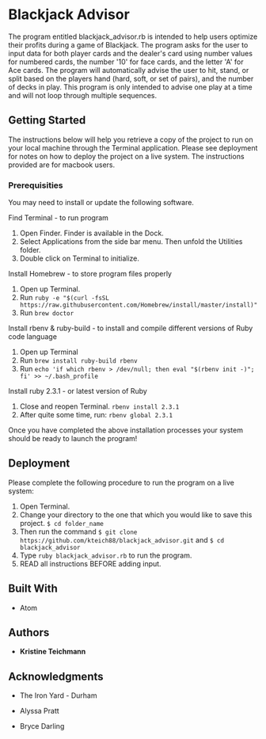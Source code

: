 # Blackjack Advisor

The program entitled blackjack_advisor.rb is intended to help users optimize their profits during a game of Blackjack.  The program asks for the user to input data for both player cards and the dealer's card using number values for numbered cards, the number '10' for face cards, and the letter 'A' for Ace cards.  The program will automatically advise the user to hit, stand, or split based on the players hand (hard, soft, or set of pairs), and the number of decks in play. This program is only intended to advise one play at a time and will not loop through multiple sequences.

## Getting Started

The instructions below will help you retrieve a copy of the project to run on your local machine through the Terminal application. Please see deployment for notes on how to deploy the project on a live system.  The instructions provided are for macbook users.

### Prerequisities

You may need to install or update the following software.

Find Terminal - to run program
  1. Open Finder. Finder is available in the Dock.
  2. Select Applications from the side bar menu.  Then unfold the Utilities folder.
  3. Double click on Terminal to initialize.

Install Homebrew - to store program files properly
  1. Open up Terminal.
  2. Run `ruby -e "$(curl -fsSL https://raw.githubusercontent.com/Homebrew/install/master/install)"`
  3. Run `brew doctor`

Install rbenv & ruby-build - to install and compile different versions of Ruby code language
  1. Open up Terminal
  2. Run `brew install ruby-build rbenv`
  3. Run `echo 'if which rbenv > /dev/null; then eval "$(rbenv init -)"; fi' >> ~/.bash_profile`

Install ruby 2.3.1 - or latest version of Ruby
  1. Close and reopen Terminal. `rbenv install 2.3.1`
  2. After quite some time, run: `rbenv global 2.3.1`

Once you have completed the above installation processes your system should be ready to launch the program!

## Deployment

Please complete the following procedure to run the program on a live system:
  1. Open Terminal.
  2. Change your directory to the one that which you would like to save this project. `$ cd folder_name`
  3. Then run the command `$ git clone https://github.com/kteich88/blackjack_advisor.git` and `$ cd blackjack_advisor`
  4. Type `ruby blackjack_advisor.rb` to run the program.
  5. READ all instructions BEFORE adding input.

## Built With

* Atom

## Authors

* **Kristine Teichmann**

## Acknowledgments

* The Iron Yard - Durham

* Alyssa Pratt

* Bryce Darling

